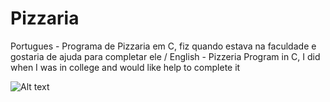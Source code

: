 # Pizzaria
Portugues - Programa de Pizzaria em C, fiz quando estava na faculdade e gostaria de ajuda para completar ele / English - Pizzeria Program in C, I did when I was in college and would like help to complete it


![Alt text](relative/path/to/img.jpg?raw=true "Title")
